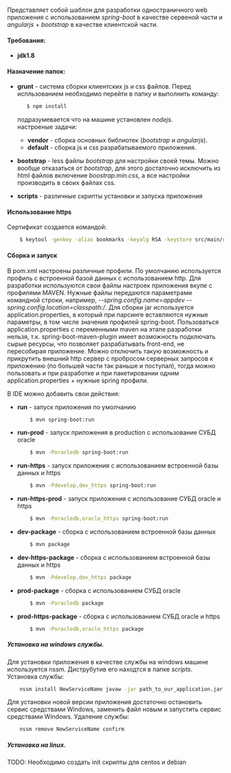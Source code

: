Представляет собой шаблон для разработки одностраничного web приложения
с использованием *spring-boot* в качестве сервеной части и *angularjs* + *bootstrap* 
в качестве клиентской части.

#### Требования:
* **jdk1.8**

#### Назначение папок:
* **grunt** - система сборки клиентских js и css файлов. Перед испльзованием необходимо
    перейти в папку и выполнить команду:
    
    ```sh                                                                        
       $ npm install                                                             
    ```                                                                          
    подразумевается что на машине установлен *nodejs*.                             
    настроеные задачи:                                                           
    * **vendor** - сборка основных библиотек (*bootstrap* и *angularjs*).                
    * **default** - сборка js и css разрабатываемого приложения.                     
* **bootstrap** - less файлы *bootstrap* для настройки своей темы. Можно вообще отказаться
    от *bootstrap*, для этого достаточно исключить из html файлов включение *boostrap.min.css*,
    а все настройки производить в своих файлах css. 
* **scripts** - различные скрипты установки и запуска приложения

#### Использование https
Сертификат создается командой:

```sh
	$ keytool -genkey -alias bookmarks -keyalg RSA -keystore src/main/resources/tomcat.keystore
```

#### Сборка и запуск
В pom.xml настроены различные профили. По умолчанию используется профиль с встроенной базой данных с использованием http.
Для разработки используются свои файлы настроек приложения вкупе с профилями MAVEN. Нужные файлы передаются параметрами
командной строки, например, _--spring.config.name=appdev --spring.config.location=classpath:/_.
Для сборки jar используется application.properties, в который при парсинге вставляются нужные параметры, в том числе
значения профилей spring-boot.
Пользоваться application.properties с переменными maven на этапе разработки нельзя, т.к. spring-boot-maven-plugin имеет возможность подключать
сырые ресурсы, что позволяет разрабатывать front-end, не пересобирая приложение. Можно отключить такую возможность и 
прикрутить внешний http сервер с пробросом серверных запросов к приложению (по большей части так раньше и поступал), тогда
можно пользовать и при разработке и при пакетировании одним application.properties + нужные spring профили.

В IDE можно добавить свои действия:
* **run** - запуск приложения по умолчанию

	```sh
		$ mvn spring-boot:run
	```

* **run-prod** - запуск приложения в production с использование СУБД oracle

	```sh
		$ mvn -Poracledb spring-boot:run
	```

* **run-https** - запуск приложения с использованием встроенной базы данных и https

	```sh
		$ mvn -Pdevelop,dev_https spring-boot:run
	```

* **run-https-prod** - запуск приложения с использование СУБД oracle и https

	```sh
		$ mvn -Poracledb,oracle_https spring-boot:run
	```

* **dev-package** - сборка с использованием встроенной базы данных

	```sh
		$ mvn package
	```

* **dev-https-package** - сборка с использованием встроенной базы данных и https

	```sh
		$ mvn -Pdevelop,dev_https package
	```

* **prod-package** - сборка с использованием СУБД oracle

	```sh
		$ mvn -Poracledb package
	```

* **prod-https-package** - сборка с использованием СУБД oracle и https

	```sh
		$ mvn -Poracledb,oracle_https package
	```

##### Установка на windows службы.
Для установки приложения в качестве службы на windows машине используется nssm. 
Диструбутив его находтся в папке _scripts_.
Установка службы:
	
```sh
	nssm install NewServiceName javaw -jar path_to_our_application.jar
```

Для установки новой версии приложения достаточно остановить сервис средствами Windows,
заменить файл новым и запустить сервис средствами Windows.
Удаление службы:

```sh
	nssm remove NewServiceName confirm
```

##### Установка на linux.
TODO: Необходимо создать init скрипты для centos и debian
